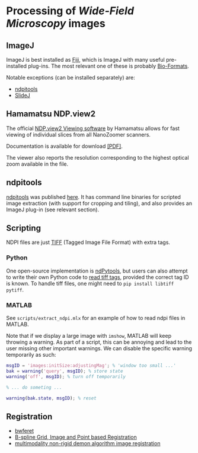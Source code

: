 # Processing of *Wide-Field Microscopy* images

## ImageJ

ImageJ is best installed as [Fiji](https://fiji.sc/), which is ImageJ with many useful pre-installed plug-ins. The most relevant one of these is probably [Bio-Formats](https://imagej.net/Bio-Formats).

Notable exceptions (can be installed separately) are:

- [ndpitools](https://www.imnc.in2p3.fr/pagesperso/deroulers/software/ndpitools/imagejplugins.html)
- [SlideJ](https://imagej.net/SlideJ)

## Hamamatsu NDP.view2

The official [NDP.view2 Viewing software](https://www.hamamatsu.com/us/en/product/type/U12388-01/index.html) by Hamamatsu allows for fast viewing of individual slices from all NanoZoomer scanners.

Documentation is available for download [[PDF]](https://www.hamamatsu.com/sp/sys/en/manual/NDPview2_manual_en.pdf).

The viewer also reports the resolution corresponding to the highest optical zoom available in the file.

## ndpitools

[ndpitools](https://www.imnc.in2p3.fr/pagesperso/deroulers/software/ndpitools/) was published [here](https://doi.org/10.1186/1746-1596-8-92). It has command line binaries for scripted image extraction (with support for cropping and tiling), and also provides an ImageJ plug-in (see relevant section).

## Scripting

NDPI files are just [TIFF](https://en.wikipedia.org/wiki/TIFF) (Tagged Image File Format) with extra tags.

### Python

One open-source implementation is [ndPytools](https://github.com/fepegar/ndPytools), but users can also attempt to write their own Python code to [read tiff tags](https://stackoverflow.com/q/46283224), provided the correct tag ID is known. To handle tiff files, one might need to `pip install libtiff pytiff`.

### MATLAB

See `scripts/extract_ndpi.mlx` for an example of how to read ndpi files in MATLAB.

Note that if we display a large image with `imshow`, MATLAB will keep throwing a warning. As part of a script, this can be annoying and lead to the user missing other important warnings. We can disable the specific warning temporarily as such:

```matlab
msgID = 'images:initSize:adjustingMag'; % 'window too small ...'
bak = warning('query', msgID); % store state
warning('off', msgID); % turn off temporarily

% ... do someting ...

warning(bak.state, msgID); % reset
```

## Registration

- [bwferet](https://www.mathworks.com/help/images/ref/bwferet.html)
- [B-spline Grid, Image and Point based Registration](https://uk.mathworks.com/matlabcentral/fileexchange/20057-b-spline-grid-image-and-point-based-registration)
- [multimodality non-rigid demon algorithm image registration](https://www.mathworks.com/matlabcentral/fileexchange/21451-multimodality-non-rigid-demon-algorithm-image-registration)
